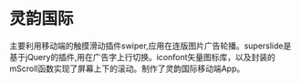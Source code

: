 # 灵韵国际

主要利用移动端的触摸滑动插件swiper,应用在连版图片广告轮播。superslide是基于jQuery的插件,用在广告字上行切换。iconfont矢量图标库，以及封装的mScroll函数实现了屏幕上下的滚动。制作了灵韵国际移动端App。